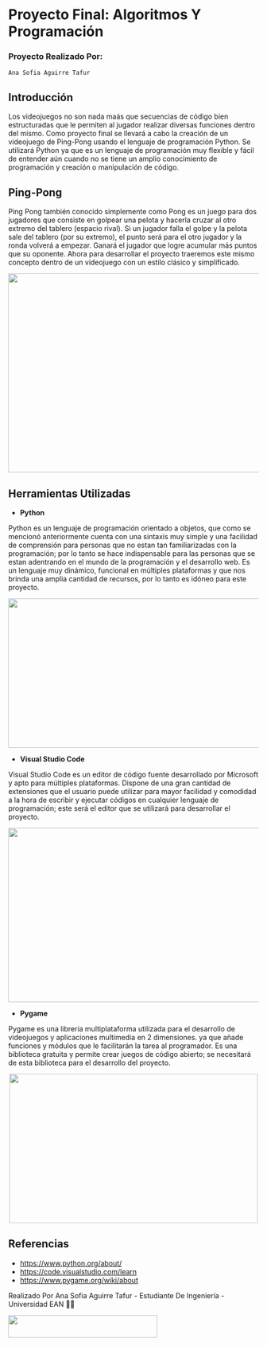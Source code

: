 # Proyecto Final: Algoritmos Y Programación

### Proyecto Realizado Por:
~~~
Ana Sofia Aguirre Tafur
~~~
## Introducción
Los videojuegos no son nada maás que secuencias de código bien estructuradas que le permiten al jugador realizar diversas funciones dentro del mismo.
Como proyecto final se llevará a cabo la creación de un videojuego de Ping-Pong usando el lenguaje de programación Python.
Se utilizará Python ya que es un lenguaje de programación muy flexible y fácil de entender aún cuando no se tiene un amplio conocimiento de programación y creación o manipulación de código.

## Ping-Pong
Ping Pong también conocido simplemente como Pong es un juego para dos jugadores que consiste en golpear una pelota y hacerla cruzar al otro extremo del tablero (espacio rival). Si un jugador falla el golpe y la pelota sale del tablero (por su extremo), el punto será para el otro jugador y la ronda volverá a empezar. Ganará el jugador que logre acumular más puntos que su oponente. Ahora para desarrollar el proyecto traeremos este mismo concepto dentro de un videojuego con un estilo clásico y simplificado.
<p align="center">
<img src="https://img.freepik.com/fotos-premium/dos-raquetas-tenis-mesa-o-ping-pong-pelota-sobre-fondo-negro_84176-22.jpg?w=360" width="550" height="400">

## Herramientas Utilizadas
- **Python**

Python es un lenguaje de programación orientado a objetos, que como se mencionó anteriormente cuenta con una sintaxis muy simple y una facilidad de comprensión para personas que no estan tan familiarizadas con la programación; por lo tanto se hace indispensable para las personas que se estan adentrando en el mundo de la programación y el desarrollo web. Es un lenguaje muy dinámico, funcional en múltiples plataformas y que nos brinda una amplia cantidad de recursos, por lo tanto es idóneo para este proyecto.
<p align="center">
<img src="https://www.mytaskpanel.com/wp-content/uploads/2021/05/2021-05-14-1.webp" width="550" height="300">

- **Visual Studio Code**
  
Visual Studio Code es un editor de código fuente desarrollado por Microsoft y apto para múltiples plataformas. Dispone de una gran cantidad de extensiones que el usuario puede utilizar para mayor facilidad y comodidad a la hora de escribir y ejecutar códigos en cualquier lenguaje de programación; este será el editor que se utilizará para desarrollar el proyecto.
<p align="center">
<img src="https://i0.wp.com/www.irinadelgado.com/wp-content/uploads/2020/04/irina-delgado-5-Ventajas-de-usar-Visual-Studio-Code-como-tu-editor-de-texto.png?fit=800%2C400&ssl=1" width="550" height="350">

- **Pygame**
  
Pygame es una libreria multiplataforma utilizada para el desarrollo de videojuegos y aplicaciones multimedia en 2 dimensiones. ya que añade funciones y módulos que le facilitarán la tarea al programador. Es una biblioteca gratuita y permite crear juegos de código abierto; se necesitará de esta biblioteca para el desarrollo del proyecto.
<p align="center">
<img src="https://www.aprenderpython.net/wp-content/uploads/2017/07/pygame_logo.gif" width="500" height="300">

## Referencias
- https://www.python.org/about/
- https://code.visualstudio.com/learn
- https://www.pygame.org/wiki/about

Realizado Por Ana Sofia Aguirre Tafur - Estudiante De Ingeniería - Universidad EAN 👩‍💻

<img src="https://universidadean.edu.co/sites/default/files/logo-horizontal-es.png" width="300" height="45">
